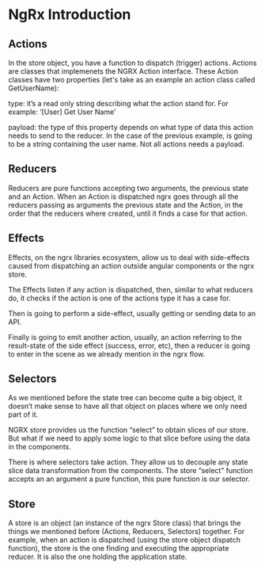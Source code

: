 # NgRx Introduction

## Actions

In the store object, you have a function to dispatch (trigger) actions. Actions are classes that implemenets the NGRX Action interface. These Action classes have two properties (let's take as an example an action class called GetUserName):

type: it’s a read only string describing what the action stand for. For example: ‘[User] Get User Name’

payload: the type of this property depends on what type of data this action needs to send to the reducer. In the case of the previous example, is going to be a string containing the user name. Not all actions needs a payload.

## Reducers

Reducers are pure functions accepting two arguments, the previous state and an Action. When an Action is dispatched ngrx goes through all the reducers passing as arguments the previous state and the Action, in the order that the reducers where created, until it finds a case for that action.

## Effects

Effects, on the ngrx libraries ecosystem, allow us to deal with side-effects caused from dispatching an action outside angular components or the ngrx store.

The Effects listen if any action is dispatched, then, similar to what reducers do, it checks if the action is one of the actions type it has a case for.

Then is going to perform a side-effect, usually getting or sending data to an API.

Finally is going to emit another action, usually, an action referring to the result-state of the side effect (success, error, etc), then a reducer is going to enter in the scene as we already mention in the ngrx flow.

## Selectors

As we mentioned before the state tree can become quite a big object, it doesn’t make sense to have all that object on places where we only need part of it.

NGRX store provides us the function “select” to obtain slices of our store. But what if we need to apply some logic to that slice before using the data in the components.

There is where selectors take action. They allow us to decouple any state slice data transformation from the components. The store “select” function accepts an an argument a pure function, this pure function is our selector.

## Store

A store is an object (an instance of the ngrx Store class) that brings the things we mentioned before (Actions, Reducers, Selectors) together. For example, when an action is dispatched (using the store object dispatch function), the store is the one finding and executing the appropriate reducer.
It is also the one holding the application state.


